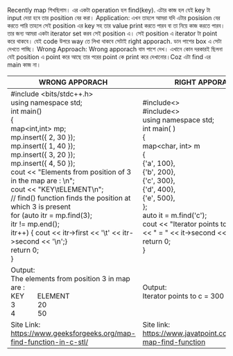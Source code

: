 Recently map শিখছিলাম। এর একটা operation হল find(key). এটার কাজ হল যেই key টা input দেয়া হবে তার position বের করা। 
Application: এখন তাহলে আমরা যদি এটার posision বের করতে পারি তাহলে সেই position এর key সহ তার value print করতে পারব বা তা নিয়ে কাজ করতে পারব। 
তার জন্য আমরা একটা iterator set করব সেই position এ। সেই position এ iterator টা point করে থাকবে। 
যেই code উপরে way তে লিখা থাকবে সেটাই right apporach. ডান পাশের box এ সেটা দেখতে পাচ্ছি। 
Wrong Approach: 
Wrong apporach বাম পাশে দেখ। এখানে কোন দরকারই ছিলনা যেই position এ point করে আছে তার পরের point কে print করে দেখানোর।Coz এটা find এর main কাজ না। 


|  WRONG APPORACH |  RIGHT APPORACH |
|---|---|
| #include <bits/stdc++.h> </br>using namespace std; </br>int main()</br>{</br>map<int,int> mp;</br> mp.insert({ 2, 30 });</br>mp.insert({ 1, 40 });</br>mp.insert({ 3, 20 });</br>mp.insert({ 4, 50 });</br> cout << "Elements from position of 3 in the map are : \n";</br>cout << "KEY\tELEMENT\n";</br>// find() function finds the position at which 3 is present</br>for (auto itr = mp.find(3);</br> itr != mp.end();</br> itr++) {  cout << itr->first << '\t' << itr->second << '\n';}</br>return 0;</br>} | #include<<iostream>> </br> #include<<map>> </br> using namespace std;</br> int main( ) </br>{ </br> map<char, int> m </br>{ </br> {'a', 100}, </br> {'b', 200},</br>  {'c', 300}, </br> {'d', 400},</br>  {'e', 500}, </br>  };</br> auto it = m.find('c'); </br> cout << "Iterator points to " << it->first << " = " << it->second <<endl;</br> return 0; </br> } |
| Output:</br> The elements from position 3 in map are : </br> KEY &nbsp; &nbsp; &nbsp; ELEMENT </br> 3 &nbsp; &nbsp; &nbsp; &nbsp; &nbsp; &nbsp;20 </br> 4 &nbsp; &nbsp; &nbsp; &nbsp; &nbsp; &nbsp;50 |Output: </br> Iterator points to c = 300|
| Site Link: https://www.geeksforgeeks.org/map-find-function-in-c-stl/ | Site link: https://www.javatpoint.com/post/cpp-map-find-function |

